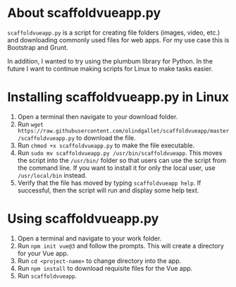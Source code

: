 # About scaffoldvueapp.py

`scaffoldvueapp.py` is a script for creating file folders (images, video, etc.) and downloading commonly used files for web apps.  For my use case this is Bootstrap and Grunt.

In addition, I wanted to try using the plumbum library for Python.  In the future I want to continue making scripts for Linux to make tasks easier.

# Installing scaffoldvueapp.py in Linux

1.  Open a terminal then navigate to your download folder.
2.  Run `wget https://raw.githubusercontent.com/olindgallet/scaffoldvueapp/master/scaffoldvueapp.py` to download the file.
3.  Run `chmod +x scaffoldvueapp.py` to make the file executable.
4.  Run `sudo mv scaffoldvueapp.py /usr/bin/scaffoldvueapp`.  This moves the script into the `/usr/bin/` folder so that users can use the script from the command line.  If you want to install it for only the local user, use `/usr/local/bin` instead.
5.  Verify that the file has moved by typing `scaffoldvueapp help`.  If successful, then the script will run and display some help text.

# Using scaffoldvueapp.py

1.  Open a terminal and navigate to your work folder.
2.  Run `npm init vue@3` and follow the prompts.  This will create a directory for your Vue app.
3.  Run `cd <project-name>` to change directory into the app.
4.  Run `npm install` to download requisite files for the Vue app.
5.  Run `scaffoldvueapp`.

